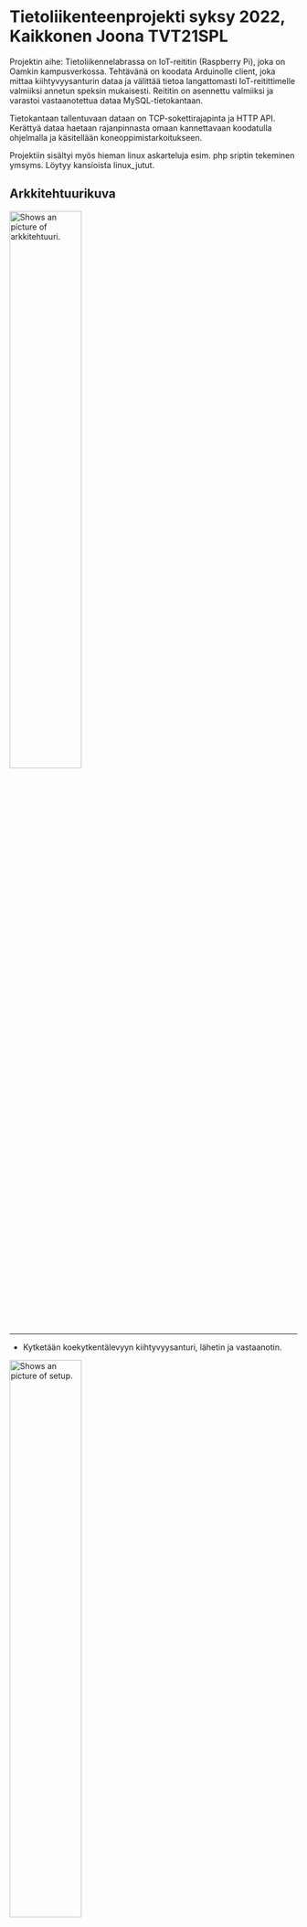# Tietoliikenteenprojekti syksy 2022, Kaikkonen Joona TVT21SPL


Projektin aihe:
Tietoliikennelabrassa on IoT-reititin (Raspberry Pi), joka on Oamkin kampusverkossa. Tehtävänä on koodata Arduinolle client, joka mittaa kiihtyvyysanturin dataa ja välittää tietoa langattomasti IoT-reitittimelle valmiiksi annetun speksin mukaisesti. Reititin on asennettu valmiiksi ja varastoi vastaanotettua dataa MySQL-tietokantaan. 

Tietokantaan tallentuvaan dataan on TCP-sokettirajapinta ja HTTP API. Kerättyä dataa haetaan rajanpinnasta omaan kannettavaan koodatulla ohjelmalla ja käsitellään koneoppimistarkoitukseen.

Projektiin sisältyi myös hieman linux askarteluja esim. php sriptin tekeminen ymsyms. Löytyy kansioista linux_jutut.


## Arkkitehtuurikuva
<picture>
  <img alt="Shows an picture of arkkitehtuuri." src="https://github.com/jooseppi01/tietoliikenteenprojekti/blob/1483fb82f5a4360c1cb069b78ebe5500e72e1c45/pictures/arkkitehtuuri.png"
  width=50% height=50%>
</picture>

---
- Kytketään koekytkentälevyyn kiihtyvyysanturi, lähetin ja vastaanotin.
<picture>
  <img alt="Shows an picture of setup." src="https://github.com/jooseppi01/tietoliikenteenprojekti/blob/841a0662e337c5b6c53a49d1fb09349b78cb665e/pictures/setupkuva.jpg"
  width=50% height=50%>
</picture>

- luetaan anturin data ja lähetetään se tietokantaan käyttäen highbyteä ja lowbyteä: 
```
void Accelerator::makeMeasurement()
{ 
  m.x = analogRead(A1); 
  m.y = analogRead(A2); 
  m.z = analogRead(A3);
}
```
```
void Messaging::createMessage(Measurement m)
{
  data[0]=highByte(m.x);
  data[1]=lowByte(m.x);

  data[2]=highByte(m.y);
  data[3]=lowByte(m.y);

  data[4]=highByte(m.z);
  data[5]=lowByte(m.z);
  messageLength = 6;
}
```
- Kuva tietokannasta joka sisältää:
id,
timestamp,
groupid,
from_mac,
to_mac,
sensorvalue_a,
sensorvalue_b,
sensorvalue_c,
sensorvalue_d,
sensorvalue_e,
sensorvalue_f 

<picture>
  <img alt="Shows an picture of setup." src="https://github.com/jooseppi01/tietoliikenteenprojekti/blob/b24c597ebce4b326edac50f16f48a4f7d9c43837/pictures/tietokanta.png"
  width=50% height=50%>
</picture>

---

k-means algoritmi pythonilla. Algoritmia opetetaan niin kauan, kunnes keskipisteet eivät enää muutu.
```
 while iterations == True:
        prev_counts = counts 
        counts = np.zeros(4)         
        centerPoinCumulativeSum = np.zeros((4, 3))
        distances = np.zeros(4)
        whileloopcounter += 1                    
        
        for i in range(len(data)):
                for a in range(4):
                        distances[a] = distance(data[i], keskipiste[a])
                counts[np.argmin(distances)] = counts[np.argmin(distances)] + 1
                centerPoinCumulativeSum[np.argmin(distances)] = centerPoinCumulativeSum[np.argmin(distances)] + data[i]

        for i in range(4):
                if(counts[i] == 0):
                        keskipiste[i] = random.randint(minValue, maxValue)
                else:
                        keskipiste[i] = centerPoinCumulativeSum[i] / counts[i]

        if counts[0] == prev_counts[0] and counts[1] == prev_counts[1] and counts[2] == prev_counts[2]:
                counter += 1
        else:
                counter = 0

        if counter == iterations_without_change:
                iterations = False
```


- Aluksi testailua testidatalla, jotta voidaan varmistua algoritmin toimivuudesta. Vaaleat ympyrät kuvaavat 40 pisteen testidataa, mustat rastit kuvaava opetetun algoritmin lopulliset clusterit. 4-means ->
<picture>
  <img alt="Shows an picture of kmeans_testidata." src="https://github.com/jooseppi01/tietoliikenteenprojekti/blob/main/pictures/testidata_kmeans.png?raw=true"
     width=50% height=50%>
</picture>

---
- Seuraavaksi haetaan oman kiihtyvyysanturin mittaukset mysql tietokannasta ja luokitellaaan se kmeans algoritmilla 4 luokkaan. Jokaisella luokalla on oma värinsä. 
```
import mysql.connector
connection = mysql.connector.connect(host='172.20.241.9',
                                         database='measurements',
                                         user='dbaccess_ro',
                                         password='vsdjkvwselkvwe234wv234vsdfas')
if connection.is_connected():
        db_Info = connection.get_server_info()
        print("Connected to MySQL Server version ", db_Info)
        mycursor = connection.cursor()
        mycursor.execute("SELECT * FROM rawdata WHERE groupid = 61")       
        myresult = mycursor.fetchall()
```

<picture>
  <img alt="Shows an picture of kmeans_omadata." src="https://github.com/jooseppi01/tietoliikenteenprojekti/blob/41f3a2663d1027b56d87ff6eff95de8e1c77ced4/pictures/kmeans_vareilla.png"
  width=50% height=50%>
</picture>

Python ohjelman lopuksi tallennetaan keskipisteet tiedostoon keskipisteet.h ja tämä tiedosto sitten incluudataan arduinolle.

---


```
void loop() {

  Serial.println("asento 1, 2, 3 vai 4?");
  while (Serial.available() == 0) {
  }
  int asento = Serial.parseInt();

  Serial.println("kuinka monta mittausta?");
  while (Serial.available() == 0) {
  }
  int luku = Serial.parseInt(); 
```

- Vasemmat arvo on se asento missä kiihtyvyysanturi on ja oikeat arvot ovat algortimin antamat. Tehdään 20 mittausta jokaisesta asennosta.  
<picture>
  <img alt="Shows an picture of kmeans_omadata." src="https://github.com/jooseppi01/tietoliikenteenprojekti/blob/b24c597ebce4b326edac50f16f48a4f7d9c43837/pictures/arduinoserialport.png"
  width=30% height=30%>
</picture>

---

- Tehdään confusion matrix, jokaisesta kiihtyvyys anturin asennosta on tehty 20 mittausta eli yhteensä 80 mittausta. Aika tarkasti saadaan oikeat arvot vaikka anturia vähän heiluttelikin mittausten aikana. 
```
#data tallennettu arduinolta putty2.log nimiseen tiedostoon.
data = np.loadtxt("putty2.log")
y_test = data[:, 0]
y_pred = data[:, 1]

kk = confusion_matrix(y_test, y_pred)
display3 = metrics.ConfusionMatrixDisplay(confusion_matrix = kk, display_labels = ['p1', 'p2', 'p3', 'p4'])
display3.plot()
```

<picture>
  <img alt="Shows an picture of kmeans_omadata." src="https://github.com/jooseppi01/tietoliikenteenprojekti/blob/b24c597ebce4b326edac50f16f48a4f7d9c43837/pictures/cofusionmatrix.png"
  width=50% height=50%>
</picture>

